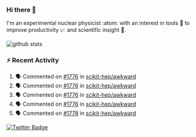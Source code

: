 ### Hi there 👋 

I'm an experimental nuclear physicist :atom: with an interest in tools :wrench: to improve productivity :chart_with_upwards_trend: and scientific insight :telescope:.

![github stats](https://github-readme-stats.vercel.app/api?username=agoose77&show_icons=true&hide_rank=true&hide_title=true&bg_color=30,e76445,904e95&text_color=efe3ec&icon_color=efe3ec)
<!--
**agoose77/agoose77** is a ✨ _special_ ✨ repository because its `README.md` (this file) appears on your GitHub profile.

Here are some ideas to get you started:

- 🔭 I’m currently working on ...
- 🌱 I’m currently learning ...
- 👯 I’m looking to collaborate on ...
- 🤔 I’m looking for help with ...
- 💬 Ask me about ...
- 📫 How to reach me: ...
- 😄 Pronouns: ...
- ⚡ Fun fact: ...
-->

### :zap: Recent Activity
<!--START_SECTION:activity-->
1. 🗣 Commented on [#1776](https://github.com/scikit-hep/awkward/issues/1776) in [scikit-hep/awkward](https://github.com/scikit-hep/awkward)
2. 🗣 Commented on [#1776](https://github.com/scikit-hep/awkward/issues/1776) in [scikit-hep/awkward](https://github.com/scikit-hep/awkward)
3. 🗣 Commented on [#1776](https://github.com/scikit-hep/awkward/issues/1776) in [scikit-hep/awkward](https://github.com/scikit-hep/awkward)
4. 🗣 Commented on [#1776](https://github.com/scikit-hep/awkward/issues/1776) in [scikit-hep/awkward](https://github.com/scikit-hep/awkward)
5. 🗣 Commented on [#1778](https://github.com/scikit-hep/awkward/issues/1778) in [scikit-hep/awkward](https://github.com/scikit-hep/awkward)
<!--END_SECTION:activity-->


[![Twitter Badge](https://img.shields.io/twitter/follow/agoose77?style=flat-square&logo=Twitter&logoColor=white&color=cornflowerblue)](https://twitter.com/agoose77)
